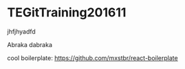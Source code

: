 # TEGitTraining201611

jhfjhyadfd

Abraka dabraka

cool boilerplate: https://github.com/mxstbr/react-boilerplate